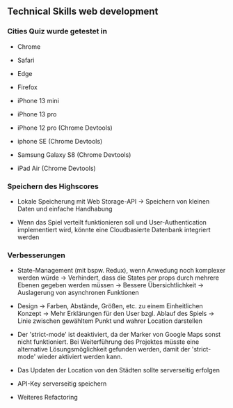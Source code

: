 ## Technical Skills web development

### Cities Quiz wurde getestet in

* Chrome
* Safari
* Edge
* Firefox 

* iPhone 13 mini 
* iPhone 13 pro
* iPhone 12 pro (Chrome Devtools)
* iphone SE (Chrome Devtools)
* Samsung Galaxy S8 (Chrome Devtools)
* iPad Air (Chrome Devtools)


### Speichern des Highscores

* Lokale Speicherung mit Web Storage-API -> Speichern von kleinen Daten und einfache Handhabung

* Wenn das Spiel verteilt funktionieren soll und User-Authentication implementiert wird, könnte eine Cloudbasierte Datenbank integriert werden


### Verbesserungen

* State-Management (mit bspw. Redux), wenn Anwedung noch komplexer werden würde
-> Verhindert, dass die States per props durch mehrere Ebenen gegeben werden müssen
-> Bessere Übersichtlichkeit
-> Auslagerung von asynchronen Funktionen 

* Design
-> Farben, Abstände, Größen, etc. zu einem Einheitlichen Konzept
-> Mehr Erklärungen für den User bzgl. Ablauf des Spiels
-> Linie zwischen gewähltem Punkt und wahrer Location darstellen

* Der 'strict-mode' ist deaktiviert, da der Marker von Google Maps sonst nicht funktioniert. Bei Weiterführung des Projektes
müsste eine alternative Lösungsmöglichkeit gefunden werden, damit der 'strict-mode' wieder aktiviert werden kann.

* Das Updaten der Location von den Städten sollte serverseitig erfolgen

* API-Key serverseitig speichern

* Weiteres Refactoring